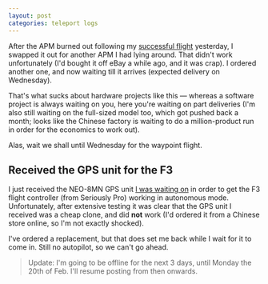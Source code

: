 ```yaml
---
layout: post
categories: teleport logs
---
```


After the APM burned out following my [successful flight](/teleport/logs/mini-flight-take-4) yesterday, I swapped it out for another APM I had lying around. That didn't work unfortunately (I'd bought it off eBay a while ago, and it was crap). I ordered another one, and now waiting till it arrives (expected delivery on Wednesday).

That's what sucks about hardware projects like this &mdash; whereas a software project is always waiting on you, here you're waiting on part deliveries (I'm also still waiting on the full-sized model too, which got pushed back a month; looks like the Chinese factory is waiting to do a million-product run in order for the economics to work out).

Alas, wait we shall until Wednesday for the waypoint flight.

## Received the GPS unit for the F3
I just received the NEO-8MN GPS unit [I was waiting on](/teleport/logs/build-the-plane-again/#the-autopilot) in order to get the F3 flight controller (from Seriously Pro) working in autonomous mode. Unfortunately, after extensive testing it was clear that the GPS unit I received was a cheap clone, and did **not** work (I'd ordered it from a Chinese store online, so I'm not exactly shocked).

I've ordered a replacement, but that does set me back while I wait for it to come in. Still no autopilot, so we can't go ahead.

> Update: I'm going to be offline for the next 3 days, until Monday the 20th of Feb. I'll resume posting from then onwards.
